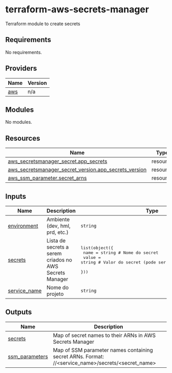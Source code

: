 # terraform-aws-secrets-manager
Terraform module to create secrets 

<!-- BEGIN_TF_DOCS -->
## Requirements

No requirements.

## Providers

| Name | Version |
|------|---------|
| <a name="provider_aws"></a> [aws](#provider\_aws) | n/a |

## Modules

No modules.

## Resources

| Name | Type |
|------|------|
| [aws_secretsmanager_secret.app_secrets](https://registry.terraform.io/providers/hashicorp/aws/latest/docs/resources/secretsmanager_secret) | resource |
| [aws_secretsmanager_secret_version.app_secrets_version](https://registry.terraform.io/providers/hashicorp/aws/latest/docs/resources/secretsmanager_secret_version) | resource |
| [aws_ssm_parameter.secret_arns](https://registry.terraform.io/providers/hashicorp/aws/latest/docs/resources/ssm_parameter) | resource |

## Inputs

| Name | Description | Type | Default | Required |
|------|-------------|------|---------|:--------:|
| <a name="input_environment"></a> [environment](#input\_environment) | Ambiente (dev, hml, prd, etc.) | `string` | n/a | yes |
| <a name="input_secrets"></a> [secrets](#input\_secrets) | Lista de secrets a serem criados no AWS Secrets Manager | <pre>list(object({<br/>    name  = string  # Nome do secret<br/>    value = string  # Valor do secret (pode ser um JSON stringificado)<br/>  }))</pre> | n/a | yes |
| <a name="input_service_name"></a> [service\_name](#input\_service\_name) | Nome do projeto | `string` | n/a | yes |

## Outputs

| Name | Description |
|------|-------------|
| <a name="output_secrets"></a> [secrets](#output\_secrets) | Map of secret names to their ARNs in AWS Secrets Manager |
| <a name="output_ssm_parameters"></a> [ssm\_parameters](#output\_ssm\_parameters) | Map of SSM parameter names containing secret ARNs. Format: /<environment>/<service\_name>/secrets/<secret\_name> |
<!-- END_TF_DOCS -->